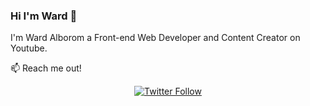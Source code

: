 ### Hi I'm Ward 👋
I'm Ward Alborom a Front-end Web Developer and Content Creator on Youtube.


📫 Reach me out! 
<p align="center">
   <a href="https://twitter.com/ileaderx"><img alt="Twitter Follow" src="https://img.shields.io/twitter/follow/ileaderx?style=for-the-badge&color=09f&labelColor=black&logo=twitter&label=@ileaderx"></a>
 </p>

<!--
**ileaderx/ileaderx** is a ✨ _special_ ✨ repository because its `README.md` (this file) appears on your GitHub profile.

Here are some ideas to get you started:

- 🔭 I’m currently working on ...
- 🌱 I’m currently learning ...
- 👯 I’m looking to collaborate on ...
- 🤔 I’m looking for help with ...
- 💬 Ask me about ...

- 😄 Pronouns: ...
- ⚡ Fun fact: ...
-->
